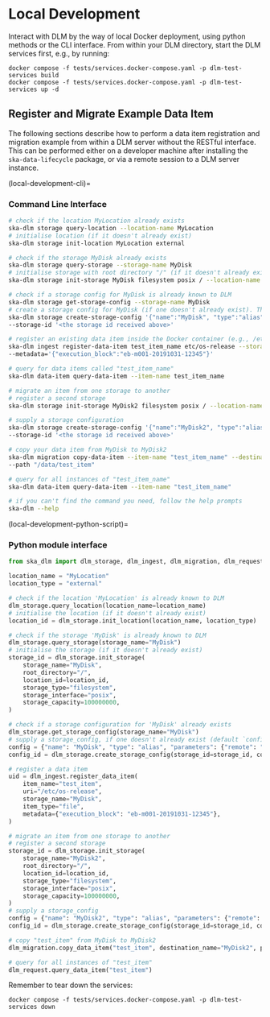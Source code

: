 # Local Development

Interact with DLM by the way of local Docker deployment, using python methods or the CLI interface.
From within your DLM directory, start the DLM services first, e.g., by running:
```
docker compose -f tests/services.docker-compose.yaml -p dlm-test-services build
docker compose -f tests/services.docker-compose.yaml -p dlm-test-services up -d
```

## Register and Migrate Example Data Item

The following sections describe how to perform a data item registration and migration example from within a DLM server without the RESTful interface. This can be performed either on a developer machine after installing the `ska-data-lifecycle` package, or via a remote session to a DLM server instance.

(local-development-cli)=
### Command Line Interface

```bash
# check if the location MyLocation already exists
ska-dlm storage query-location --location-name MyLocation
# initialise location (if it doesn't already exist)
ska-dlm storage init-location MyLocation external

# check if the storage MyDisk already exists
ska-dlm storage query-storage --storage-name MyDisk
# initialise storage with root directory "/" (if it doesn't already exist)
ska-dlm storage init-storage MyDisk filesystem posix / --location-name MyLocation

# check if a storage config for MyDisk is already known to DLM
ska-dlm storage get-storage-config --storage-name MyDisk
# create a storage config for MyDisk (if one doesn't already exist). The default `config_type` is rclone.
ska-dlm storage create-storage-config '{"name":"MyDisk", "type":"alias", "parameters":{"remote": "/"}}' \
--storage-id '<the storage id received above>'

# register an existing data item inside the Docker container (e.g., /etc/os-release)
ska-dlm ingest register-data-item test_item_name etc/os-release --storage-name MyDisk \
--metadata='{"execution_block":"eb-m001-20191031-12345"}'

# query for data items called "test_item_name"
ska-dlm data-item query-data-item --item-name test_item_name

# migrate an item from one storage to another
# register a second storage
ska-dlm storage init-storage MyDisk2 filesystem posix / --location-name MyLocation

# supply a storage configuration
ska-dlm storage create-storage-config '{"name":"MyDisk2", "type":"alias", "parameters":{"remote": "/"}}' \
--storage-id '<the storage id received above>'

# copy your data item from MyDisk to MyDisk2
ska-dlm migration copy-data-item --item-name "test_item_name" --destination-name "MyDisk2" \
--path "/data/test_item"

# query for all instances of "test_item_name"
ska-dlm data-item query-data-item --item-name "test_item_name"

# if you can't find the command you need, follow the help prompts
ska-dlm --help
```

(local-development-python-script)=
### Python module interface

```python
from ska_dlm import dlm_storage, dlm_ingest, dlm_migration, dlm_request

location_name = "MyLocation"
location_type = "external"

# check if the location 'MyLocation' is already known to DLM
dlm_storage.query_location(location_name=location_name)
# initialise the location (if it doesn't already exist)
location_id = dlm_storage.init_location(location_name, location_type)

# check if the storage 'MyDisk' is already known to DLM
dlm_storage.query_storage(storage_name="MyDisk")
# initialise the storage (if it doesn't already exist)
storage_id = dlm_storage.init_storage(
    storage_name="MyDisk",
    root_directory="/",
    location_id=location_id,
    storage_type="filesystem",
    storage_interface="posix",
    storage_capacity=100000000,
)

# check if a storage configuration for 'MyDisk' already exists
dlm_storage.get_storage_config(storage_name="MyDisk")
# supply a storage_config, if one doesn't already exist (default `config_type` is rclone)
config = {"name": "MyDisk", "type": "alias", "parameters": {"remote": "/"}}
config_id = dlm_storage.create_storage_config(storage_id=storage_id, config=config)

# register a data item
uid = dlm_ingest.register_data_item(
    item_name="test_item",
    uri="/etc/os-release",
    storage_name="MyDisk",
    item_type="file",
    metadata={"execution_block": "eb-m001-20191031-12345"},
)

# migrate an item from one storage to another
# register a second storage
storage_id = dlm_storage.init_storage(
    storage_name="MyDisk2",
    root_directory="/",
    location_id=location_id,
    storage_type="filesystem",
    storage_interface="posix",
    storage_capacity=100000000,
)
# supply a storage_config
config = {"name": "MyDisk2", "type": "alias", "parameters": {"remote": "/"}}
config_id = dlm_storage.create_storage_config(storage_id=storage_id, config=config)

# copy "test_item" from MyDisk to MyDisk2
dlm_migration.copy_data_item("test_item", destination_name="MyDisk2", path="/data/test_item")

# query for all instances of "test_item"
dlm_request.query_data_item("test_item")
```

Remember to tear down the services:
```
docker compose -f tests/services.docker-compose.yaml -p dlm-test-services down
```
